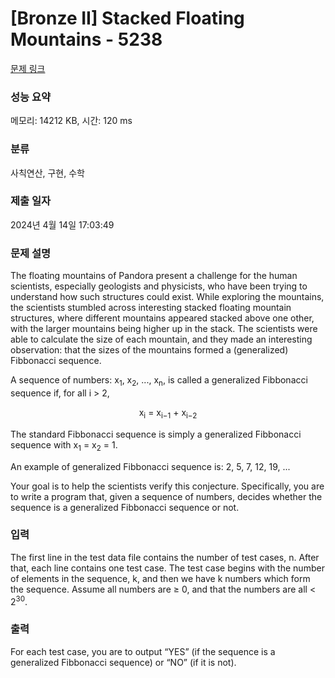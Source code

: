 # [Bronze II] Stacked Floating Mountains - 5238 

[문제 링크](https://www.acmicpc.net/problem/5238) 

### 성능 요약

메모리: 14212 KB, 시간: 120 ms

### 분류

사칙연산, 구현, 수학

### 제출 일자

2024년 4월 14일 17:03:49

### 문제 설명

<p>The floating mountains of Pandora present a challenge for the human scientists, especially geologists and physicists, who have been trying to understand how such structures could exist. While exploring the mountains, the scientists stumbled across interesting stacked floating mountain structures, where different mountains appeared stacked above one other, with the larger mountains being higher up in the stack. The scientists were able to calculate the size of each mountain, and they made an interesting observation: that the sizes of the mountains formed a (generalized) Fibbonacci sequence.</p>

<p>A sequence of numbers: x<sub>1</sub>, x<sub>2</sub>, ..., x<sub>n</sub>, is called a generalized Fibbonacci sequence if, for all i > 2,</p>

<p style="text-align: center;">x<sub>i</sub> = x<sub>i−1</sub> + x<sub>i−2</sub></p>

<p>The standard Fibbonacci sequence is simply a generalized Fibbonacci sequence with x<sub>1</sub> = x<sub>2</sub> = 1.</p>

<p>An example of generalized Fibbonacci sequence is: 2, 5, 7, 12, 19, ...</p>

<p>Your goal is to help the scientists verify this conjecture. Specifically, you are to write a program that, given a sequence of numbers, decides whether the sequence is a generalized Fibbonacci sequence or not.</p>

### 입력 

 <p>The first line in the test data file contains the number of test cases, n. After that, each line contains one test case. The test case begins with the number of elements in the sequence, k, and then we have k numbers which form the sequence. Assume all numbers are ≥ 0, and that the numbers are all < 2<sup>30</sup>.</p>

### 출력 

 <p>For each test case, you are to output “YES” (if the sequence is a generalized Fibbonacci sequence) or “NO” (if it is not).</p>

